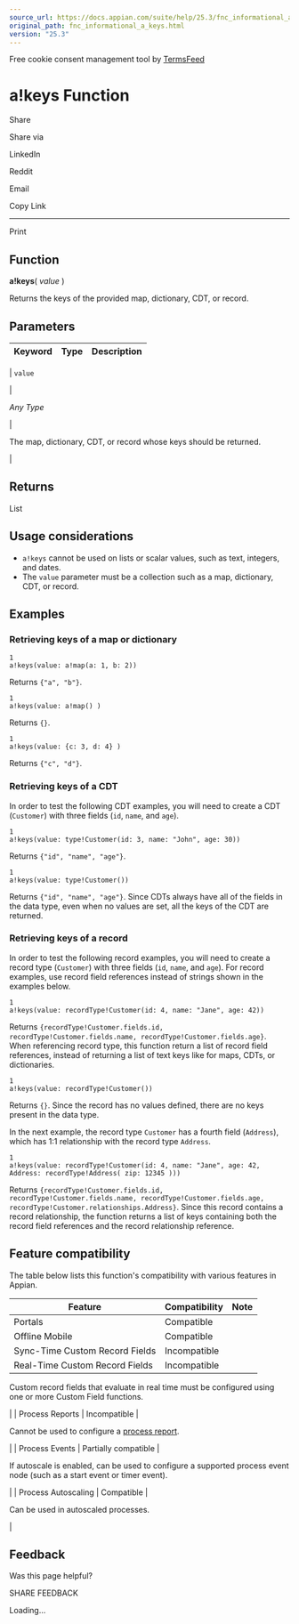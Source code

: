 ```yaml
---
source_url: https://docs.appian.com/suite/help/25.3/fnc_informational_a_keys.html
original_path: fnc_informational_a_keys.html
version: "25.3"
---
```


Free cookie consent management tool by [TermsFeed](https://www.termsfeed.com/)

# a!keys Function

Share

Share via

LinkedIn

Reddit

Email

Copy Link

* * *

Print

## Function

**a!keys**( _value_ )

Returns the keys of the provided map, dictionary, CDT, or record.

## Parameters

| Keyword | Type | Description |
| --- | --- | --- |
|
`value`

 |

_Any Type_

 |

The map, dictionary, CDT, or record whose keys should be returned.

 |

## Returns

List

## Usage considerations

-   `a!keys` cannot be used on lists or scalar values, such as text, integers, and dates.
-   The `value` parameter must be a collection such as a map, dictionary, CDT, or record.

## Examples

### Retrieving keys of a map or dictionary

```
1
a!keys(value: a!map(a: 1, b: 2))
```

Returns `{"a", "b"}`.

```
1
a!keys(value: a!map() )
```

Returns `{}`.

```
1
a!keys(value: {c: 3, d: 4} )
```

Returns `{"c", "d"}`.

### Retrieving keys of a CDT

In order to test the following CDT examples, you will need to create a CDT (`Customer`) with three fields (`id`, `name`, and `age`).

```
1
a!keys(value: type!Customer(id: 3, name: "John", age: 30))
```

Returns `{"id", "name", "age"}`.

```
1
a!keys(value: type!Customer())
```

Returns `{"id", "name", "age"}`. Since CDTs always have all of the fields in the data type, even when no values are set, all the keys of the CDT are returned.

### Retrieving keys of a record

In order to test the following record examples, you will need to create a record type (`Customer`) with three fields (`id`, `name`, and `age`). For record examples, use record field references instead of strings shown in the examples below.

```
1
a!keys(value: recordType!Customer(id: 4, name: "Jane", age: 42))
```

Returns `{recordType!Customer.fields.id, recordType!Customer.fields.name, recordType!Customer.fields.age}`. When referencing record type, this function return a list of record field references, instead of returning a list of text keys like for maps, CDTs, or dictionaries.

```
1
a!keys(value: recordType!Customer())
```

Returns `{}`. Since the record has no values defined, there are no keys present in the data type.

In the next example, the record type `Customer` has a fourth field (`Address`), which has 1:1 relationship with the record type `Address`.

```
1
a!keys(value: recordType!Customer(id: 4, name: "Jane", age: 42, Address: recordType!Address( zip: 12345 )))
```

Returns `{recordType!Customer.fields.id, recordType!Customer.fields.name, recordType!Customer.fields.age, recordType!Customer.relationships.Address}`. Since this record contains a record relationship, the function returns a list of keys containing both the record field references and the record relationship reference.

## Feature compatibility

The table below lists this function's compatibility with various features in Appian.

| Feature | Compatibility | Note |
| --- | --- | --- |
| Portals | Compatible |  |
| Offline Mobile | Compatible |  |
| Sync-Time Custom Record Fields | Incompatible |  |
| Real-Time Custom Record Fields | Incompatible |
Custom record fields that evaluate in real time must be configured using one or more Custom Field functions.

 |
| Process Reports | Incompatible |

Cannot be used to configure a [process report](Process_Reports.html).

 |
| Process Events | Partially compatible |

If autoscale is enabled, can be used to configure a supported process event node (such as a start event or timer event).

 |
| Process Autoscaling | Compatible |

Can be used in autoscaled processes.

 |

## Feedback

Was this page helpful?

SHARE FEEDBACK

Loading...